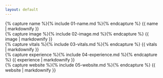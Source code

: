 ```yaml
---
layout: default
---
```


<div id="name">
{% capture name %}{% include 01-name.md %}{% endcapture %}
{{ name | markdownify }}
</div>

<div id="image">
{% capture image %}{% include 02-image.md %}{% endcapture %}
{{ image | markdownify }}
</div>

<div id="vitals">
{% capture vitals %}{% include 03-vitals.md %}{% endcapture %}
{{ vitals | markdownify }}
</div>

<div id="experience">
{% capture experience %}{% include 04-experience.md %}{% endcapture %}
{{ experience | markdownify }}
</div>

<div id="website">
{% capture website %}{% include 05-website.md %}{% endcapture %}
{{ website | markdownify }}
</div>
